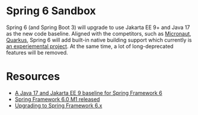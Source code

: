 # Spring 6 Sandbox

Spring 6 (and Spring Boot 3) will upgrade to use Jakarta EE 9+ and Java 17 as the new code baseline. Aligned with the competitors, such as [Micronaut](https://micronaut.io/), [Quarkus](https://quarkus.io/), Spring 6 will add built-in native building support which currently is [an experiemental project](https://github.com/spring-projects-experimental/spring-native/releases/tag/0.11.0). At the same time, a lot of long-deprecated features will be removed.



# Resources

* [A Java 17 and Jakarta EE 9 baseline for Spring Framework 6](https://spring.io/blog/2021/09/02/a-java-17-and-jakarta-ee-9-baseline-for-spring-framework-6)
* [Spring Framework 6.0 M1 released](https://spring.io/blog/2021/12/16/spring-framework-6-0-m1-released)
* [Upgrading to Spring Framework 6.x](https://github.com/spring-projects/spring-framework/wiki/Upgrading-to-Spring-Framework-6.x)

